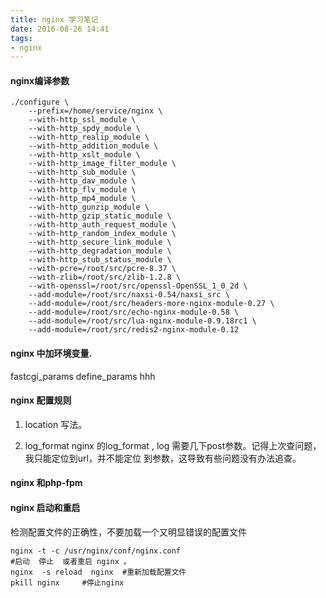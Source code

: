 ```yaml
---
title: nginx 学习笔记
date: 2016-08-26 14:41
tags:
- nginx
---
```




#### nginx编译参数

```shell
./configure \
    --prefix=/home/service/nginx \
    --with-http_ssl_module \
    --with-http_spdy_module \
    --with-http_realip_module \
    --with-http_addition_module \
    --with-http_xslt_module \
    --with-http_image_filter_module \
    --with-http_sub_module \
    --with-http_dav_module \
    --with-http_flv_module \
    --with-http_mp4_module \
    --with-http_gunzip_module \
    --with-http_gzip_static_module \
    --with-http_auth_request_module \
    --with-http_random_index_module \
    --with-http_secure_link_module \
    --with-http_degradation_module \
    --with-http_stub_status_module \
    --with-pcre=/root/src/pcre-8.37 \
    --with-zlib=/root/src/zlib-1.2.8 \
    --with-openssl=/root/src/openssl-OpenSSL_1_0_2d \
    --add-module=/root/src/naxsi-0.54/naxsi_src \
    --add-module=/root/src/headers-more-nginx-module-0.27 \
    --add-module=/root/src/echo-nginx-module-0.58 \
    --add-module=/root/src/lua-nginx-module-0.9.18rc1 \
    --add-module=/root/src/redis2-nginx-module-0.12
```
#### nginx 中加环境变量.
fastcgi\_params define_params hhh

#### nginx 配置规则

1. location 写法。

2. log_format
    nginx 的log_format , log 需要几下post参数。记得上次查问题，我只能定位到url，并不能定位
    到参数，这导致有些问题没有办法追查。

#### nginx 和php-fpm


#### nginx 启动和重启
检测配置文件的正确性，不要加载一个又明显错误的配置文件
```shell
nginx -t -c /usr/nginx/conf/nginx.conf
#启动  停止  或者重启 nginx 。
nginx  -s reload  nginx  #重新加载配置文件
pkill nginx     #停止nginx
```

